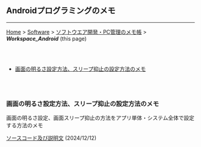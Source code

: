 ## Androidプログラミングのメモ<!-- omit in toc -->
---
[Home](https://oasis3855.github.io/webpage/) > [Software](https://oasis3855.github.io/webpage/software/index.html) > [ソフトウエア開発・PC管理のメモ帳](https://oasis3855.github.io/webpage/software/software_server_memo.html) > ***Workspace_Android*** (this page)

<br/>
<br/>

- [画面の明るさ設定方法、スリープ抑止の設定方法のメモ](#画面の明るさ設定方法スリープ抑止の設定方法のメモ)

<br/>
<br/>

### 画面の明るさ設定方法、スリープ抑止の設定方法のメモ

画面の明るさ設定、画面スリープ抑止の方法をアプリ単体・システム全体で設定する方法のメモ

[ソースコード及び説明文](./Brightness_Sleep/) (2024/12/12)


